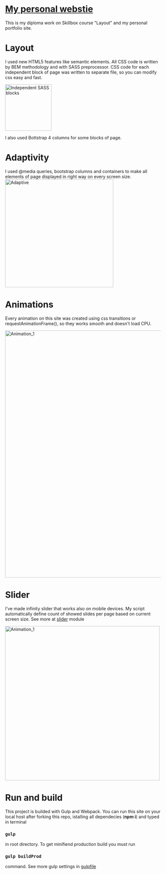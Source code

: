 # [My personal webstie](https://vadimveberg.ru/)
This is my diploma work on Skillbox course "Layout" and my personal portfolio site.

# Layout
I used new HTML5 features like semantic elements. All CSS code is written by BEM methodology and with SASS preprocessor. CSS code for each independent block of page was written to separate file, so you can modify css easy and fast.

<img src="https://vadimveberg.ru/assets/img/git_readme/SASS_blocks.png" width="150px" alt="Independent SASS blocks">

I also used Bottstrap 4 columns for some blocks of page.

# Adaptivity
I used @media queries, bootstrap columns and containers to make all elements of page displayed in right way on every screen size.<br>
<img src="https://vadimveberg.ru/assets/img/git_readme/Adaptive.png" width="350px" alt="Adaptive">

# Animations
Every animation on this site was created using css transitions or requestAnimationFrame(), so they works smooth and doesn't load CPU.

<img src="https://vadimveberg.ru/assets/img/git_readme/Animation_1.gif" width="800px" alt="Animation_1">

# Slider
I've made infinity slider that works also on mobile devices. My script automatically define count of showed slides per page based on current screen size. See more at [slider](https://github.com/VadimVeberg/personal-webstie/blob/master/src/assets/js/modules/slider.js) module

<img src="https://vadimveberg.ru/assets/img/git_readme/Slider.gif" width="500px" alt="Animation_1">

# Run and build
This project is builded with Gulp and Webpack. You can run this site on your local host after forking this repo, istalling all dependecies (**npm i**) and typed in terminal
### `gulp`

in root directory.
 To get minifiend production build you must run
 
 ### `gulp buildProd`
 
 command. See more gulp settings in [gulpfile](https://github.com/VadimVeberg/personal-webstie/blob/master/gulpfile.js)
